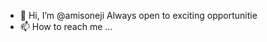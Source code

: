 - 👋 Hi, I’m @amisoneji
 Always open to exciting opportunitie
- 📫 How to reach me ...

<!---
w3villa-ami/w3villa-ami is a ✨ special ✨ repository because its `README.md` (this file) appears on your GitHub profile.
You can click the Preview link to take a look at your changes.
--->
